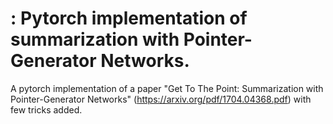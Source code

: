 # :  Pytorch implementation of summarization with Pointer-Generator Networks.
A pytorch implementation of a paper "Get To The Point: Summarization with Pointer-Generator Networks" (https://arxiv.org/pdf/1704.04368.pdf) with few tricks added.
